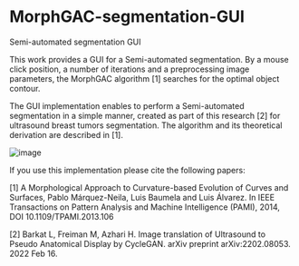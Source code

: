 # MorphGAC-segmentation-GUI
Semi-automated segmentation GUI

This work provides a GUI for a Semi-automated segmentation.
By a mouse click position, a number of iterations and a preprocessing image parameters,
the MorphGAC algorithm [1] searches for the optimal object contour.

The GUI implementation enables to perform a Semi-automated segmentation in a simple manner,
created as part of this research [2] for ultrasound breast tumors segmentation.
The algorithm and its theoretical derivation are described in [1].

![image](https://user-images.githubusercontent.com/67235383/170678265-7e33ca89-02e5-4899-9241-aac73f1f00f6.png)


If you use this implementation please cite the following papers:

   [1] A Morphological Approach to Curvature-based Evolution of Curves and
       Surfaces, Pablo Márquez-Neila, Luis Baumela and Luis Álvarez. In IEEE
       Transactions on Pattern Analysis and Machine Intelligence (PAMI),
       2014, DOI 10.1109/TPAMI.2013.106

   [2] Barkat L, Freiman M, Azhari H. Image translation of Ultrasound to Pseudo
       Anatomical Display by CycleGAN. arXiv preprint arXiv:2202.08053. 2022 Feb 16.
